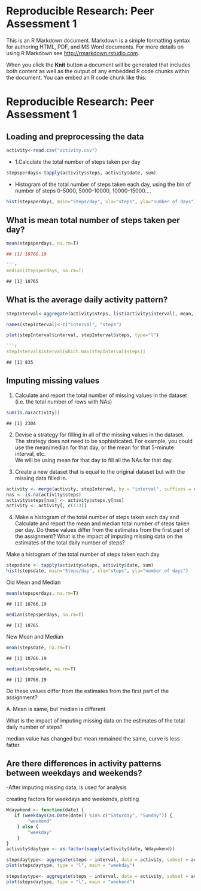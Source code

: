 # Reproducible Research: Peer Assessment 1

This is an R Markdown document. Markdown is a simple formatting syntax for authoring HTML, PDF, and MS Word documents. For more details on using R Markdown see <http://rmarkdown.rstudio.com>.

When you click the **Knit** button a document will be generated that includes both content as well as the output of any embedded R code chunks within the document. You can embed an R code chunk like this:

# Reproducible Research: Peer Assessment 1


## Loading and preprocessing the data
```r
activity<-read.csv("activity.csv")
```
- 1.Calculate the total number of steps taken per day
```r
stepsperdays<-tapply(activity$steps, activity$date, sum)
```
- Histogram of the total number of steps taken each day, using the bin of number of steps 0-5000, 5000-10000, 10000-15000....
```r
hist(stepsperdays, main="Steps/day", xla="steps", yla="number of days")
```

## What is mean total number of steps taken per day?
```r
mean(stepsperdays, na.rm=T)

## [1] 10766.19

```r
median(stepsperdays, na.rm=T)
```
```
## [1] 10765
```
## What is the average daily activity pattern?
```r
stepInterval<-aggregate(activity$steps, list(activity$interval), mean, na.rm=T)

names(stepInterval)<-c("interval", "steps")

plot(stepInterval$interval, stepInterval$steps, type="l")

```r
stepInterval$interval[which.max(stepInterval$steps)]
```

```
## [1] 835
```
## Imputing missing values

1. Calculate and report the total number of missing values in the dataset (i.e. the total number of rows with NAs)
```r
sum(is.na(activity))
```
```
## [1] 2304
```
2. Devise a strategy for filling in all of the missing values in the dataset. The strategy does not need to be sophisticated. For example, you could use the mean/median for that day, or the mean for that 5-minute interval, etc.  
We will be using mean for that day to fill all the NAs for that day.

3. Create a new dataset that is equal to the original dataset but with the missing data filled in.

```r
activity <- merge(activity, stepInterval, by = "interval", suffixes = c("", ".y"))
nas <- is.na(activity$steps)
activity$steps[nas] <- activity$steps.y[nas]
activity <- activity[, c(1:3)]
```
4. Make a histogram of the total number of steps taken each day and Calculate and report the mean and median total number of steps taken per day. Do these values differ from the estimates from the first part of the assignment? What is the impact of imputing missing data on the estimates of the total daily number of steps?

Make a histogram of the total number of steps taken each day 

```r
stepsdate <- tapply(activity$steps, activity$date, sum)
hist(stepsdate, main="Steps/day", xla="steps", yla="number of days")
```
Old Mean and Median

```r
mean(stepsperdays, na.rm=T)
```
```
## [1] 10766.19
```

```r
median(stepsperdays, na.rm=T)
```
```
## [1] 10765
```
New Mean and Median
```r
mean(stepsdate, na.rm=T)
```

```
## [1] 10766.19
```

```r
median(stepsdate, na.rm=T)
```

```
## [1] 10766.19
```
Do these values differ from the estimates from the first part of the assignment?

A. Mean is same, but median is different

What is the impact of imputing missing data on the estimates of the total daily number of steps?

median value has changed but mean remained the same, curve is less fatter.

## Are there differences in activity patterns between weekdays and weekends?

-After imputing missing data, is used for analysis

creating factors for weekdays and weekends, plotting
```r
Wdaywkend <- function(date) {
   if (weekdays(as.Date(date)) %in% c("Saturday", "Sunday")) {
        "weekend"
    } else {
        "weekday"
    }
}
activity$daytype <- as.factor(sapply(activity$date, Wdaywkend))

stepsdaytype<- aggregate(steps ~ interval, data = activity, subset = activity$daytype == "weekday", FUN = mean)
plot(stepsdaytype, type = "l", main = "weekday")
```
```r
stepsdaytype<- aggregate(steps ~ interval, data = activity, subset = activity$daytype == "weekend", FUN = mean)
plot(stepsdaytype, type = "l", main = "weekend")
```

